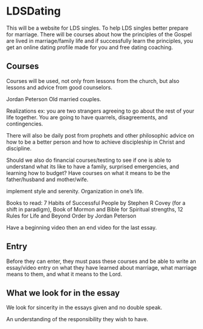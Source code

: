 # LDSDating

This will be a website for LDS singles. To help LDS singles better prepare for marriage. There will be courses about how the principles of the Gospel are lived in marriage/family life and if successfully learn the principles, you get an online dating profile made for you and free dating coaching.

## Courses

Courses will be used, not only from lessons from the church, but also lessons and advice from good counselors. 

Jordan Peterson
Old married couples.

Realizations ex: you are two strangers agreeing to go about the rest of your life together. You are going to have quarrels, disagreements, and contingencies. 



There will also be daily post from prophets and other philosophic advice on how to be a better person and how to achieve discipleship in Christ and discipline. 

Should we also do financial courses/testing to see if one is able to understand what its like to have a family, surprised emergencies, and learning how to budget?
Have courses on what it means to be the father/husband and mother/wife.

implement style and serenity. Organization in one’s life. 

Books to read: 7 Habits of Successful People by Stephen R Covey (for a shift in paradigm), Book of Mormon and Bible for Spiritual strengths, 12 Rules for Life and Beyond Order by Jordan Peterson 

Have a beginning video then an end video for the last essay.

## Entry

Before they can enter, they must pass these courses and be able to write an essay/video entry on what they have learned about marriage, what marriage means to them, and what it means to the Lord.

## What we look for in the essay

We look for sincerity in the essays given and no double speak.

An understanding of the responsibility they wish to have.

